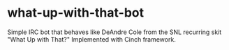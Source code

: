 what-up-with-that-bot
=====================

Simple IRC bot that behaves like DeAndre Cole from the SNL recurring skit "What Up with That?" Implemented with Cinch framework.